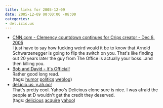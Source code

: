 ```yaml
---
title: links for 2005-12-09
date: 2005-12-09 00:00:00 -08:00
categories:
- del.icio.us
---
```


<ul class="delicious">
	<li>
		<div class="delicious-link"><a href="http://www.cnn.com/2005/LAW/12/08/tookie.clemency/index.html">CNN.com - Clemency countdown continues for Crips creator - Dec 8, 2005</a></div>
		<div class="delicious-extended">I just have to say how fucking weird would it be to know that Arnold Schwarzenegger is going to flip the switch on you. That's like finding out 20 years later the guy from The Office is actually your boss...and then killing you.</div>
	</li>
	<li>
		<div class="delicious-link"><a href="http://www.bobanddavid.com/david.asp?artId=183">Bob and David - It's Official!</a></div>
		<div class="delicious-extended">Rather good long read.</div>
		<div class="delicious-tags">(tags: <a href="http://del.icio.us/torrez/humor">humor</a> <a href="http://del.icio.us/torrez/politics">politics</a> <a href="http://del.icio.us/torrez/weblog">weblog</a>)</div>
	</li>
	<li>
		<div class="delicious-link"><a href="http://blog.del.icio.us/blog/2005/12/yahoo.html">del.icio.us: y.ah.oo!</a></div>
		<div class="delicious-extended">That's pretty cool. Yahoo's Delicious clone sure is nice. I was afraid the people at D wouldn't get the credit they deserved.</div>
		<div class="delicious-tags">(tags: <a href="http://del.icio.us/torrez/delicious">delicious</a> <a href="http://del.icio.us/torrez/acquire">acquire</a> <a href="http://del.icio.us/torrez/yahoo">yahoo</a>)</div>
	</li>
</ul>
